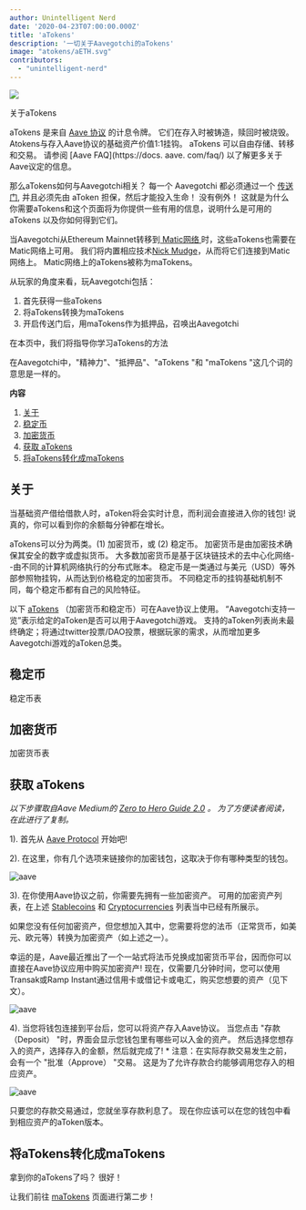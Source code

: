 ```yaml
---
author: Unintelligent Nerd
date: '2020-04-23T07:00:00.000Z'
title: 'aTokens'
description: '一切关于Aavegotchi的aTokens'
image: "atokens/aETH.svg"
contributors:
  - "unintelligent-nerd"
---
```


<div class="headerImageContainer">
<img class="headerImage" src="/atokens/aETH.png">
<p class="headerImageText">关于aTokens</p>
</div>

aTokens 是来自 [Aave 协议](https://aave.com) 的计息令牌。 它们在存入时被铸造，赎回时被烧毁。 Atokens与存入Aave协议的基础资产价值1:1挂钩。 aTokens 可以自由存储、转移和交易。 请参阅 [Aave FAQ](https://docs. aave. com/faq/) 以了解更多关于Aave议定的信息。

那么aTokens如何与Aavegotchi相关？ 每一个 Aavegotchi 都必须通过一个 [传送门](/pages/portals), 并且必须先由 aToken 担保，然后才能投入生命！ 没有例外！ 这就是为什么你需要aTokens和这个页面将为你提供一些有用的信息，说明什么是可用的 aTokens 以及你如何得到它们。

当Aavegotchi从Ethereum Mainnet转移到[ Matic网络 ](/glossary#matic-network)时，这些aTokens也需要在Matic网络上可用。 我们将内置相应技术[Nick Mudge](/team#nick-mudge)，从而将它们连接到Matic网络上。 Matic网络上的aTokens被称为maTokens。

从玩家的角度来看，玩Aavegotchi包括：

1. 首先获得一些aTokens
2. 将aTokens转换为maTokens
3. 开启传送门后，用maTokens作为抵押品，召唤出Aavegotchi

在本页中，我们将指导你学习aTokens的方法

在Aavegotchi中，"精神力"、"抵押品"、"aTokens "和 "maTokens "这几个词的意思是一样的。

<div class="contentsBox">

**内容**

<ol>
<li><a href=#about>关于</a></li>
<li><a href=#stablecoins>稳定币</a></li>
<li><a href=#cryptocurrencies>加密货币</a></li>
<li><a href=#getting-atokens>获取 aTokens</a></li>
<li><a href=#converting-atokens-into-matokens>将aTokens转化成maTokens</a></li>
</ol>

</div>

## 关于

当基础资产借给借款人时，aToken将会实时计息，而利润会直接进入你的钱包!  说真的，你可以看到你的余额每分钟都在增长。

aTokens可以分为两类。(1) 加密货币，或 (2) 稳定币。 加密货币是由加密技术确保其安全的数字或虚拟货币。 大多数加密货币是基于区块链技术的去中心化网络--由不同的计算机网络执行的分布式账本。 稳定币是一类通过与美元（USD）等外部参照物挂钩，从而达到价格稳定的加密货币。 不同稳定币的挂钩基础机制不同，每个稳定币都有自己的风险特征。


以下 [aTokens](https://docs.aave.com/developers/deployed-contracts/deployed-contract-instances) （加密货币和稳定币）可在Aave协议上使用。 “Aavegotchi支持一览”表示给定的aToken是否可以用于Aavegotchi游戏。 支持的aToken列表尚未最终确定；将通过twitter投票/DAO投票，根据玩家的需求，从而增加更多Aavegotchi游戏的aToken总类。

## 稳定币

稳定币表

## 加密货币

加密货币表

## 获取 aTokens

*以下步骤取自Aave Medium的 [Zero to Hero Guide 2.0](https://medium.com/aave/zero-to-hero-guide-2-0-dadce0f3e834) 。 为了方便读者阅读，在此进行了复制。*

1). 首先从 <a href = "https://app.aave.com/">Aave Protocol</a>  开始吧!

2). 在这里，你有几个选项来链接你的加密钱包，这取决于你有哪种类型的钱包。

<img src = "/atokens/connect-your-wallet.png" alt = "aave" class="bodyImage" />

3). 在你使用Aave协议之前，你需要先拥有一些加密资产。 可用的加密资产列表，在上述 <a href=#stablecoins>Stablecoins</a>  和 <a href=#cryptocurrencies>Cryptocurrencies</a> 列表当中已经有所展示。

如果您没有任何加密资产，但您想加入其中，您需要将您的法币（正常货币，如美元、欧元等）转换为加密资产（如上述之一）。

幸运的是，Aave最近推出了一个一站式将法币兑换成加密货币平台，因而你可以直接在Aave协议应用中购买加密资产!  现在，仅需要几分钟时间，您可以使用Transak或Ramp Instant通过信用卡或借记卡或电汇，购买您想要的资产（见下文）。

<img src = "/atokens/buy-with-fiat.png" alt = "aave" class="bodyImage" />

4). 当您将钱包连接到平台后，您可以将资产存入Aave协议。 当您点击 "存款（Deposit） "时，界面会显示您钱包里有哪些可以入金的资产。 然后选择您想存入的资产，选择存入的金额，然后就完成了!  * 注意：在实际存款交易发生之前，会有一个 "批准（Approve） "交易。 这是为了允许存款合约能够调用您存入的相应资产。</p>

<img src = "/atokens/deposit.gif" alt = "aave" class="bodyImage" />

只要您的存款交易通过，您就坐享存款利息了。 现在你应该可以在您的钱包中看到相应资产的aToken版本。

## 将aTokens转化成maTokens

拿到你的aTokens了吗？ 很好！

让我们前往 [maTokens](/matokens) 页面进行第二步！